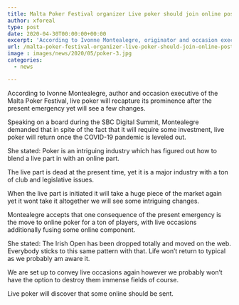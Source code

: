 ```yaml
---
title: Malta Poker Festival organizer Live poker should join online post-COVID
author: xforeal 
type: post
date: 2020-04-30T00:00:00+00:00
excerpt: 'According to Ivonne Montealegre, originator and occasion executive of the Malta Poker Festival, live poker will recover its fame after the present emergency however will see some changes '
url: /malta-poker-festival-organizer-live-poker-should-join-online-post-covid/
image : images/news/2020/05/poker-3.jpg
categories:
  - news

---
```

According to Ivonne Montealegre, author and occasion executive of the Malta Poker Festival, live poker will recapture its prominence after the present emergency yet will see a few changes. 

Speaking on a board during the SBC Digital Summit, Montealegre demanded that in spite of the fact that it will require some investment, live poker will return once the COVID-19 pandemic is leveled out. 

She stated: Poker is an intriguing industry which has figured out how to blend a live part in with an online part. 

The live part is dead at the present time, yet it is a major industry with a ton of club and legislative issues. 

When the live part is initiated it will take a huge piece of the market again yet it wont take it altogether we will see some intriguing changes. 

Montealegre accepts that one consequence of the present emergency is the move to online poker for a ton of players, with live occasions additionally fusing some online component. 

She stated: The Irish Open has been dropped totally and moved on the web. Everybody sticks to this same pattern with that. Life won&#8217;t return to typical as we probably am aware it. 

We are set up to convey live occasions again however we probably won&#8217;t have the option to destroy them immense fields of course. 

Live poker will discover that some online should be sent.